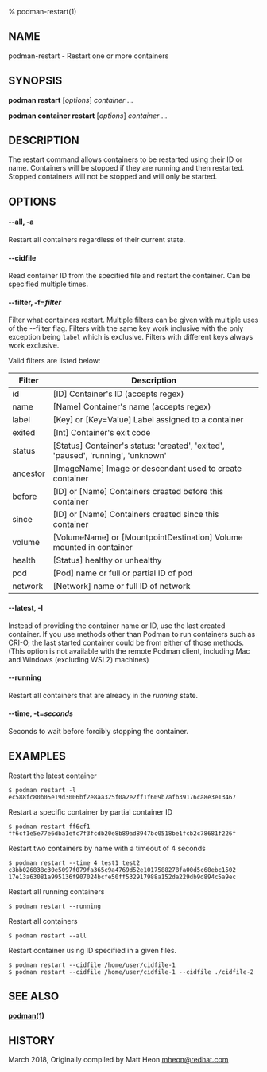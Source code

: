 % podman-restart(1)

## NAME
podman\-restart - Restart one or more containers

## SYNOPSIS
**podman restart** [*options*] *container* ...

**podman container restart** [*options*] *container* ...

## DESCRIPTION
The restart command allows containers to be restarted using their ID or name.
Containers will be stopped if they are running and then restarted. Stopped
containers will not be stopped and will only be started.

## OPTIONS

#### **--all**, **-a**

Restart all containers regardless of their current state.

#### **--cidfile**

Read container ID from the specified file and restart the container.  Can be specified multiple times.

#### **--filter**, **-f**=*filter*

Filter what containers restart.
Multiple filters can be given with multiple uses of the --filter flag.
Filters with the same key work inclusive with the only exception being
`label` which is exclusive. Filters with different keys always work exclusive.

Valid filters are listed below:

| **Filter**      | **Description**                                                                  |
| --------------- | -------------------------------------------------------------------------------- |
| id              | [ID] Container's ID (accepts regex)                                              |
| name            | [Name] Container's name (accepts regex)                                          |
| label           | [Key] or [Key=Value] Label assigned to a container                               |
| exited          | [Int] Container's exit code                                                      |
| status          | [Status] Container's status: 'created', 'exited', 'paused', 'running', 'unknown' |
| ancestor        | [ImageName] Image or descendant used to create container                         |
| before          | [ID] or [Name] Containers created before this container                          |
| since           | [ID] or [Name] Containers created since this container                           |
| volume          | [VolumeName] or [MountpointDestination] Volume mounted in container              |
| health          | [Status] healthy or unhealthy                                                    |
| pod             | [Pod] name or full or partial ID of pod                                          |
| network         | [Network] name or full ID of network                                             |

#### **--latest**, **-l**

Instead of providing the container name or ID, use the last created container. If you use methods other than Podman
to run containers such as CRI-O, the last started container could be from either of those methods. (This option is not available with the remote Podman client, including Mac and Windows (excluding WSL2) machines)

#### **--running**

Restart all containers that are already in the *running* state.

#### **--time**, **-t**=*seconds*

Seconds to wait before forcibly stopping the container.

## EXAMPLES

Restart the latest container
```
$ podman restart -l
ec588fc80b05e19d3006bf2e8aa325f0a2e2ff1f609b7afb39176ca8e3e13467
```

Restart a specific container by partial container ID
```
$ podman restart ff6cf1
ff6cf1e5e77e6dba1efc7f3fcdb20e8b89ad8947bc0518be1fcb2c78681f226f
```

Restart two containers by name with a timeout of 4 seconds
```
$ podman restart --time 4 test1 test2
c3bb026838c30e5097f079fa365c9a4769d52e1017588278fa00d5c68ebc1502
17e13a63081a995136f907024bcfe50ff532917988a152da229db9d894c5a9ec
```

Restart all running containers
```
$ podman restart --running
```

Restart all containers
```
$ podman restart --all
```

Restart container using ID specified in a given files.
```
$ podman restart --cidfile /home/user/cidfile-1
$ podman restart --cidfile /home/user/cidfile-1 --cidfile ./cidfile-2
```

## SEE ALSO
**[podman(1)](podman.1.md)**

## HISTORY
March 2018, Originally compiled by Matt Heon <mheon@redhat.com>
